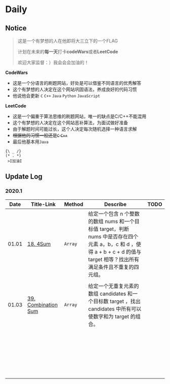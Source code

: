 # Daily

## Notice

> 这是一个有梦想的人在他即将大三立下的一个FLAG
>
> 计划在未来的**每一天**打卡**codeWars**或者**LeetCode**
>
> 欢迎大家监督：）我会会会加油的！

**CodeWars**

* 这是一个分语言的刷题网站，好处是可以借鉴不同语言的优秀解答
* 这个有梦想的人决定在这个网站巩固语法，养成良好的代码习惯
* 他说他会更新 `C` `C++` `Java` `Python` `JavaScript`

**LeetCode**

* 这是一个偏重于算法思维的刷题网站，唯一的缺点是C/C++不能混用
* 这个有梦想的人决定在这个网站恶补算法，为面试做好准备
* 由于解题时间可能过长，这个人决定每次随机选择一种语言求解
* ~~根据他的习惯一般还是`C` `C++`~~
* 最后他基本用`Java`

```
{\ _ /}
(* . *)
 >I加油I
```

## Update Log

### 2020.1

| Date  | Title-Link                                         | Method  | Describe                                                     | TODO |
| ----- | -------------------------------------------------- | ------- | ------------------------------------------------------------ | ---- |
| 01.01 | [18. 4Sum](LeetCode/202001/20200101.md)            | `Array` | 给定一个包含 n 个整数的数组 nums 和一个目标值 target，判断 nums 中是否存在四个元素 a，b，c 和 d ，使得 a + b + c + d 的值与 target 相等？找出所有满足条件且不重复的四元组。 |      |
|       |                                                    |         |                                                              |      |
| 01.03 | [39. Combination Sum](LeetCode/202001/20200103.md) | `Array` | 给定一个无重复元素的数组 candidates 和一个目标数 target ，找出 candidates 中所有可以使数字和为 target 的组合。 |      |
|       |                                                    |         |                                                              |      |
|       |                                                    |         |                                                              |      |
|       |                                                    |         |                                                              |      |
|       |                                                    |         |                                                              |      |
|       |                                                    |         |                                                              |      |
|       |                                                    |         |                                                              |      |
|       |                                                    |         |                                                              |      |
|       |                                                    |         |                                                              |      |
|       |                                                    |         |                                                              |      |
|       |                                                    |         |                                                              |      |
|       |                                                    |         |                                                              |      |
|       |                                                    |         |                                                              |      |
|       |                                                    |         |                                                              |      |
|       |                                                    |         |                                                              |      |
|       |                                                    |         |                                                              |      |
|       |                                                    |         |                                                              |      |
|       |                                                    |         |                                                              |      |
|       |                                                    |         |                                                              |      |
|       |                                                    |         |                                                              |      |
|       |                                                    |         |                                                              |      |
|       |                                                    |         |                                                              |      |
|       |                                                    |         |                                                              |      |
|       |                                                    |         |                                                              |      |
|       |                                                    |         |                                                              |      |
|       |                                                    |         |                                                              |      |
|       |                                                    |         |                                                              |      |

